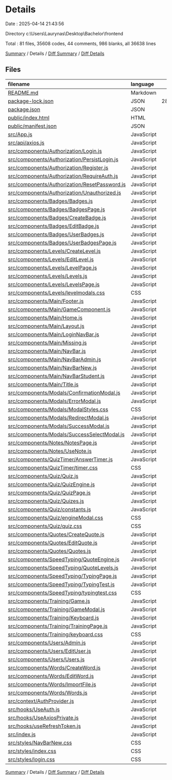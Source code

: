 # Details

Date : 2025-04-14 21:43:56

Directory c:\\Users\\Laurynas\\Desktop\\Bachelor\\frontend

Total : 81 files,  35608 codes, 44 comments, 986 blanks, all 36638 lines

[Summary](results.md) / Details / [Diff Summary](diff.md) / [Diff Details](diff-details.md)

## Files
| filename | language | code | comment | blank | total |
| :--- | :--- | ---: | ---: | ---: | ---: |
| [README.md](/README.md) | Markdown | 1 | 0 | 1 | 2 |
| [package-lock.json](/package-lock.json) | JSON | 28,289 | 0 | 1 | 28,290 |
| [package.json](/package.json) | JSON | 47 | 0 | 1 | 48 |
| [public/index.html](/public/index.html) | HTML | 17 | 0 | 3 | 20 |
| [public/manifest.json](/public/manifest.json) | JSON | 25 | 0 | 1 | 26 |
| [src/App.js](/src/App.js) | JavaScript | 62 | 0 | 9 | 71 |
| [src/api/axios.js](/src/api/axios.js) | JavaScript | 15 | 0 | 3 | 18 |
| [src/components/Authorization/Login.js](/src/components/Authorization/Login.js) | JavaScript | 108 | 0 | 16 | 124 |
| [src/components/Authorization/PersistLogin.js](/src/components/Authorization/PersistLogin.js) | JavaScript | 37 | 0 | 6 | 43 |
| [src/components/Authorization/Register.js](/src/components/Authorization/Register.js) | JavaScript | 236 | 0 | 29 | 265 |
| [src/components/Authorization/RequireAuth.js](/src/components/Authorization/RequireAuth.js) | JavaScript | 17 | 0 | 5 | 22 |
| [src/components/Authorization/ResetPassword.js](/src/components/Authorization/ResetPassword.js) | JavaScript | 185 | 0 | 25 | 210 |
| [src/components/Authorization/Unauthorized.js](/src/components/Authorization/Unauthorized.js) | JavaScript | 18 | 0 | 5 | 23 |
| [src/components/Badges/Badges.js](/src/components/Badges/Badges.js) | JavaScript | 153 | 0 | 12 | 165 |
| [src/components/Badges/BadgesPage.js](/src/components/Badges/BadgesPage.js) | JavaScript | 17 | 0 | 5 | 22 |
| [src/components/Badges/CreateBadge.js](/src/components/Badges/CreateBadge.js) | JavaScript | 239 | 1 | 29 | 269 |
| [src/components/Badges/EditBadge.js](/src/components/Badges/EditBadge.js) | JavaScript | 150 | 0 | 27 | 177 |
| [src/components/Badges/UserBadges.js](/src/components/Badges/UserBadges.js) | JavaScript | 73 | 1 | 6 | 80 |
| [src/components/Badges/UserBadgesPage.js](/src/components/Badges/UserBadgesPage.js) | JavaScript | 18 | 0 | 5 | 23 |
| [src/components/Levels/CreateLevel.js](/src/components/Levels/CreateLevel.js) | JavaScript | 113 | 0 | 18 | 131 |
| [src/components/Levels/EditLevel.js](/src/components/Levels/EditLevel.js) | JavaScript | 108 | 0 | 19 | 127 |
| [src/components/Levels/LevelPage.js](/src/components/Levels/LevelPage.js) | JavaScript | 45 | 0 | 7 | 52 |
| [src/components/Levels/Levels.js](/src/components/Levels/Levels.js) | JavaScript | 179 | 1 | 13 | 193 |
| [src/components/Levels/LevelsPage.js](/src/components/Levels/LevelsPage.js) | JavaScript | 16 | 0 | 5 | 21 |
| [src/components/Levels/levelmodals.css](/src/components/Levels/levelmodals.css) | CSS | 159 | 0 | 31 | 190 |
| [src/components/Main/Footer.js](/src/components/Main/Footer.js) | JavaScript | 8 | 0 | 2 | 10 |
| [src/components/Main/GameComponent.js](/src/components/Main/GameComponent.js) | JavaScript | 0 | 0 | 1 | 1 |
| [src/components/Main/Home.js](/src/components/Main/Home.js) | JavaScript | 22 | 0 | 5 | 27 |
| [src/components/Main/Layout.js](/src/components/Main/Layout.js) | JavaScript | 9 | 0 | 2 | 11 |
| [src/components/Main/LoginNavBar.js](/src/components/Main/LoginNavBar.js) | JavaScript | 11 | 0 | 3 | 14 |
| [src/components/Main/Missing.js](/src/components/Main/Missing.js) | JavaScript | 13 | 0 | 2 | 15 |
| [src/components/Main/NavBar.js](/src/components/Main/NavBar.js) | JavaScript | 45 | 0 | 7 | 52 |
| [src/components/Main/NavBarAdmin.js](/src/components/Main/NavBarAdmin.js) | JavaScript | 112 | 4 | 16 | 132 |
| [src/components/Main/NavBarNew.js](/src/components/Main/NavBarNew.js) | JavaScript | 17 | 0 | 5 | 22 |
| [src/components/Main/NavBarStudent.js](/src/components/Main/NavBarStudent.js) | JavaScript | 95 | 4 | 15 | 114 |
| [src/components/Main/Title.js](/src/components/Main/Title.js) | JavaScript | 53 | 0 | 10 | 63 |
| [src/components/Modals/ConfirmationModal.js](/src/components/Modals/ConfirmationModal.js) | JavaScript | 21 | 0 | 3 | 24 |
| [src/components/Modals/ErrorModal.js](/src/components/Modals/ErrorModal.js) | JavaScript | 20 | 0 | 4 | 24 |
| [src/components/Modals/ModalStyles.css](/src/components/Modals/ModalStyles.css) | CSS | 81 | 0 | 16 | 97 |
| [src/components/Modals/RedirectModal.js](/src/components/Modals/RedirectModal.js) | JavaScript | 24 | 0 | 5 | 29 |
| [src/components/Modals/SuccessModal.js](/src/components/Modals/SuccessModal.js) | JavaScript | 27 | 0 | 5 | 32 |
| [src/components/Modals/SuccessSelectModal.js](/src/components/Modals/SuccessSelectModal.js) | JavaScript | 20 | 0 | 4 | 24 |
| [src/components/Notes/NotesPage.js](/src/components/Notes/NotesPage.js) | JavaScript | 118 | 2 | 17 | 137 |
| [src/components/Notes/UseNote.js](/src/components/Notes/UseNote.js) | JavaScript | 58 | 1 | 11 | 70 |
| [src/components/QuizTimer/AnswerTimer.js](/src/components/QuizTimer/AnswerTimer.js) | JavaScript | 36 | 0 | 8 | 44 |
| [src/components/QuizTimer/timer.css](/src/components/QuizTimer/timer.css) | CSS | 12 | 0 | 1 | 13 |
| [src/components/Quiz/Quiz.js](/src/components/Quiz/Quiz.js) | JavaScript | 120 | 0 | 20 | 140 |
| [src/components/Quiz/QuizEngine.js](/src/components/Quiz/QuizEngine.js) | JavaScript | 54 | 0 | 11 | 65 |
| [src/components/Quiz/QuizPage.js](/src/components/Quiz/QuizPage.js) | JavaScript | 20 | 0 | 5 | 25 |
| [src/components/Quiz/Quizes.js](/src/components/Quiz/Quizes.js) | JavaScript | 103 | 0 | 8 | 111 |
| [src/components/Quiz/constants.js](/src/components/Quiz/constants.js) | JavaScript | 62 | 0 | 1 | 63 |
| [src/components/Quiz/engineModal.css](/src/components/Quiz/engineModal.css) | CSS | 62 | 0 | 9 | 71 |
| [src/components/Quiz/quiz.css](/src/components/Quiz/quiz.css) | CSS | 96 | 0 | 15 | 111 |
| [src/components/Quotes/CreateQuote.js](/src/components/Quotes/CreateQuote.js) | JavaScript | 126 | 0 | 16 | 142 |
| [src/components/Quotes/EditQuote.js](/src/components/Quotes/EditQuote.js) | JavaScript | 140 | 0 | 18 | 158 |
| [src/components/Quotes/Quotes.js](/src/components/Quotes/Quotes.js) | JavaScript | 146 | 1 | 10 | 157 |
| [src/components/SpeedTyping/QuoteEngine.js](/src/components/SpeedTyping/QuoteEngine.js) | JavaScript | 46 | 0 | 9 | 55 |
| [src/components/SpeedTyping/QuoteLevels.js](/src/components/SpeedTyping/QuoteLevels.js) | JavaScript | 103 | 0 | 8 | 111 |
| [src/components/SpeedTyping/TypingPage.js](/src/components/SpeedTyping/TypingPage.js) | JavaScript | 20 | 0 | 5 | 25 |
| [src/components/SpeedTyping/TypingTest.js](/src/components/SpeedTyping/TypingTest.js) | JavaScript | 118 | 0 | 21 | 139 |
| [src/components/SpeedTyping/typingtest.css](/src/components/SpeedTyping/typingtest.css) | CSS | 58 | 0 | 9 | 67 |
| [src/components/Training/Game.js](/src/components/Training/Game.js) | JavaScript | 751 | 0 | 67 | 818 |
| [src/components/Training/GameModal.js](/src/components/Training/GameModal.js) | JavaScript | 22 | 1 | 7 | 30 |
| [src/components/Training/Keyboard.js](/src/components/Training/Keyboard.js) | JavaScript | 84 | 0 | 3 | 87 |
| [src/components/Training/TrainingPage.js](/src/components/Training/TrainingPage.js) | JavaScript | 34 | 1 | 5 | 40 |
| [src/components/Training/keyboard.css](/src/components/Training/keyboard.css) | CSS | 116 | 3 | 16 | 135 |
| [src/components/Users/Admin.js](/src/components/Users/Admin.js) | JavaScript | 15 | 0 | 3 | 18 |
| [src/components/Users/EditUser.js](/src/components/Users/EditUser.js) | JavaScript | 146 | 0 | 22 | 168 |
| [src/components/Users/Users.js](/src/components/Users/Users.js) | JavaScript | 203 | 0 | 15 | 218 |
| [src/components/Words/CreateWord.js](/src/components/Words/CreateWord.js) | JavaScript | 94 | 0 | 15 | 109 |
| [src/components/Words/EditWord.js](/src/components/Words/EditWord.js) | JavaScript | 105 | 0 | 17 | 122 |
| [src/components/Words/ImportFile.js](/src/components/Words/ImportFile.js) | JavaScript | 86 | 17 | 23 | 126 |
| [src/components/Words/Words.js](/src/components/Words/Words.js) | JavaScript | 147 | 1 | 10 | 158 |
| [src/context/AuthProvider.js](/src/context/AuthProvider.js) | JavaScript | 11 | 0 | 4 | 15 |
| [src/hooks/UseAuth.js](/src/hooks/UseAuth.js) | JavaScript | 6 | 0 | 2 | 8 |
| [src/hooks/UseAxiosPrivate.js](/src/hooks/UseAxiosPrivate.js) | JavaScript | 56 | 0 | 7 | 63 |
| [src/hooks/useRefreshToken.js](/src/hooks/useRefreshToken.js) | JavaScript | 31 | 0 | 8 | 39 |
| [src/index.js](/src/index.js) | JavaScript | 18 | 0 | 1 | 19 |
| [src/styles/NavBarNew.css](/src/styles/NavBarNew.css) | CSS | 282 | 6 | 0 | 288 |
| [src/styles/index.css](/src/styles/index.css) | CSS | 745 | 0 | 134 | 879 |
| [src/styles/login.css](/src/styles/login.css) | CSS | 253 | 0 | 38 | 291 |

[Summary](results.md) / Details / [Diff Summary](diff.md) / [Diff Details](diff-details.md)